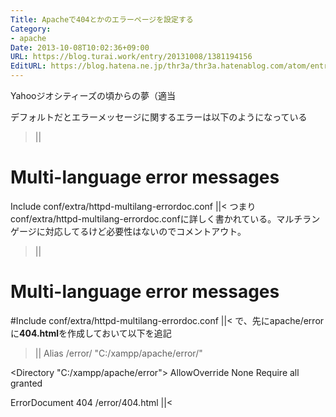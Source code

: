 ```yaml
---
Title: Apacheで404とかのエラーページを設定する
Category:
- apache
Date: 2013-10-08T10:02:36+09:00
URL: https://blog.turai.work/entry/20131008/1381194156
EditURL: https://blog.hatena.ne.jp/thr3a/thr3a.hatenablog.com/atom/entry/11696248318758557795
---
```


Yahooジオシティーズの頃からの夢（適当

デフォルトだとエラーメッセージに関するエラーは以下のようになっている
>||
# Multi-language error messages
Include conf/extra/httpd-multilang-errordoc.conf
||<
つまりconf/extra/httpd-multilang-errordoc.confに詳しく書かれている。マルチランゲージに対応してるけど必要性はないのでコメントアウト。
>||
# Multi-language error messages
#Include conf/extra/httpd-multilang-errordoc.conf
||<
で、先にapache/errorに<b>404.html</b>を作成しておいて以下を追記
>||
Alias /error/ "C:/xampp/apache/error/"

<Directory "C:/xampp/apache/error">
    AllowOverride None
    Require all granted
</Directory>

ErrorDocument 404 /error/404.html
||<
